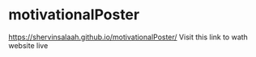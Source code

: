 # motivationalPoster
https://shervinsalaah.github.io/motivationalPoster/
Visit this link to wath website live
